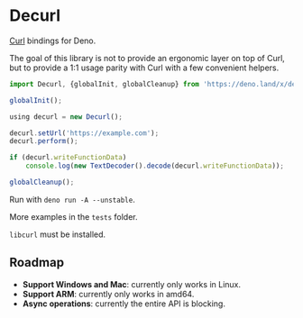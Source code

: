 # Decurl
[Curl](https://curl.se/libcurl/) bindings for Deno.

The goal of this library is not to provide an ergonomic layer on top of Curl, but to provide a 1:1 usage parity with Curl with a few convenient helpers.

```ts
import Decurl, {globalInit, globalCleanup} from 'https://deno.land/x/decurl/decurl.ts';

globalInit();

using decurl = new Decurl();

decurl.setUrl('https://example.com');
decurl.perform();

if (decurl.writeFunctionData)
	console.log(new TextDecoder().decode(decurl.writeFunctionData));

globalCleanup();
```

Run with `deno run -A --unstable`.

More examples in the `tests` folder.

`libcurl` must be installed.

## Roadmap
- **Support Windows and Mac**: currently only works in Linux.
- **Support ARM**: currently only works in amd64.
- **Async operations**: currently the entire API is blocking.